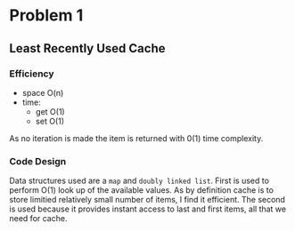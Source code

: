 # Problem 1
## Least Recently Used Cache

### Efficiency

- space   O(n)
- time:
    - get     O(1)
    - set     O(1)

As no iteration is made the item is returned with 0(1) time complexity.

### Code Design

Data structures used are a `map` and `doubly linked list`.
First is used to perform O(1) look up of the available values.
As by definition cache is to store limitied relatively small number of items, I find it efficient.
The second is used because it provides instant access to last and first items, all that we need for cache.